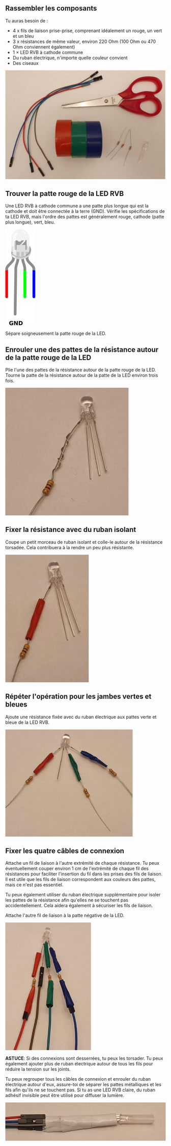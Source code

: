 ## Rassembler les composants

Tu auras besoin de :
+ 4 x fils de liaison prise-prise, comprenant idéalement un rouge, un vert et un bleu
+ 3 x résistances de même valeur, environ 220 Ohm (100 Ohm ou 470 Ohm conviennent également)
+ 1 × LED RVB à cathode commune
+ Du ruban électrique, n'importe quelle couleur convient
+ Des ciseaux

![Une image montrant quatre fils de liaison, du ruban isolant, une LED, trois résistances et une paire de ciseaux.](images/you-will-need.png)

## Trouver la patte rouge de la LED RVB

Une LED RVB à cathode commune a une patte plus longue qui est la cathode et doit être connectée à la terre (GND). Vérifie les spécifications de ta LED RVB, mais l'ordre des pattes est généralement rouge, cathode (patte plus longue), vert, bleu.

![Une LED RVB à quatre pattes, la seconde est plus longue.](images/rgb-led-legs.png)

Sépare soigneusement la patte rouge de la LED.

## Enrouler une des pattes de la résistance autour de la patte rouge de la LED

Plie l'une des pattes de la résistance autour de la patte rouge de la LED. Tourne la patte de la résistance autour de la patte de la LED environ trois fois.

![La patte d'une résistance est enroulée autour de la patte rouge d'une LED.](images/twist-leg.png)

## Fixer la résistance avec du ruban isolant

Coupe un petit morceau de ruban isolant et colle-le autour de la résistance torsadée. Cela contribuera à la rendre un peu plus résistante.

![Du ruban isolant est placé autour de la patte torsadée d'une résistance.](images/elec-tape.png)

## Répéter l'opération pour les jambes vertes et bleues

Ajoute une résistance fixée avec du ruban électrique aux pattes verte et bleue de la LED RVB.


![Des résistances et du ruban électrique sont fixés aux trois pattes d'une LED RVB.](images/elec-tape-three.png)

## Fixer les quatre câbles de connexion

Attache un fil de liaison à l'autre extrémité de chaque résistance. Tu peux éventuellement couper environ 1 cm de l'extrémité de chaque fil des résistances pour faciliter l'insertion du fil dans les prises des fils de liaison. Il est utile que les fils de liaison correspondent aux couleurs des pattes, mais ce n'est pas essentiel.

Tu peux également utiliser du ruban électrique supplémentaire pour isoler les pattes de la résistance afin qu'elles ne se touchent pas accidentellement. Cela aidera également à sécuriser les fils de liaison.

Attache l'autre fil de liaison à la patte négative de la LED.

![Quatre câbles de liaison sont attachés à une LED et à une résistance.](images/jumper-wires.png)

**ASTUCE**: Si des connexions sont desserrées, tu peux les torsader. Tu peux également ajouter plus de ruban électrique autour de tous les fils pour réduire la tension sur les joints.

Tu peux regrouper tous les câbles de connexion et enrouler du ruban électrique autour d'eux, assure-toi de séparer les pattes métalliques et les fils afin qu'ils ne se touchent pas. Si tu as une LED RVB claire, du ruban adhésif invisible peut être utilisé pour diffuser la lumière.

![LED RVB avec résistances et quatre fils de liaison, enveloppés dans du ruban électrique.](images/rgb-led-finished.png)


